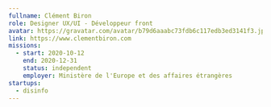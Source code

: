 ```yaml
---
fullname: Clément Biron
role: Designer UX/UI - Développeur front
avatar: https://gravatar.com/avatar/b79d6aaabc73fdb6c117edb3ed3141f3.jpg?s=512
link: https://www.clementbiron.com
missions:
  - start: 2020-10-12
    end: 2020-12-31
    status: independent
    employer: Ministère de l'Europe et des affaires étrangères
startups:
  - disinfo
---
```

